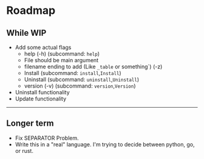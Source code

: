 # Roadmap

## While WIP

* Add some actual flags
    * help (-h) (subcommand: `help`)
    * File should be main argument
    * filename ending to add (Like `_table` or something`) (-z)
    * Install (subcommand: `install`,`Install`)
    * Uninstall (subcommand: `uninstall`,`Uninstall`)
    * version (-v) (subcommand: `version`,`Version`)
* Uninstall functionality
* Update functionality


----

## Longer term

* Fix SEPARATOR Problem.
* Write this in a "real" language. I'm trying to decide between python, go, or rust.
